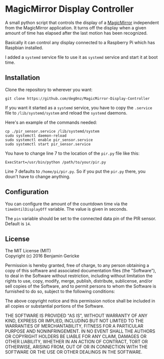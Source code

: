 # MagicMirror Display Controller

A small python script that controls the display of a [MagicMirror](https://github.com/MichMich/MagicMirror) independent from the MagicMirror application. It turns off the display when a given amount of time has elapsed after the last motion has been recognized.

Basically it can control any display connected to a Raspberry Pi which has Raspbian installed.

I added a `systemd` service file to use it as `systemd` service and start it at boot time.

## Installation

Clone the repository to wherever you want:

`git clone https://github.com/deg0nz/MagicMirror-Display-Controller`

If you want it started as a `systemd` service, you have to copy the `.service` file to `/lib/systemd/system` and reload the `systemd` daemons.

Here's an example of the commands needed:

```
cp ./pir_sensor.service /lib/systemd/system
sudo systemctl daemon-reload
sudo systemctl enable pir_sensor.service
sudo systemctl start pir_sensor.service
```

You have to change line 7 to the location of the `pir.py` file like this:

`ExecStart=/usr/bin/python /path/to/your/pir.py`

Line 7 defaults to `/home/pi/pir.py`. So if you put the `pir.py` there, you doun't have to change anything.


## Configuration

You can configure the amount of the countdown time via the `timeUntilDisplayOff` variable. The value is given in seconds. 

The `pin` variable should be set to the connected data pin of the PIR sensor. Default is `14`.

## License

The MIT License (MIT)   
Copyright (c) 2016 Benjamin Gericke

Permission is hereby granted, free of charge, to any person obtaining a copy of this software and associated documentation files (the "Software"), to deal in the Software without restriction, including without limitation the rights to use, copy, modify, merge, publish, distribute, sublicense, and/or sell copies of the Software, and to permit persons to whom the Software is furnished to do so, subject to the following conditions:

The above copyright notice and this permission notice shall be included in all copies or substantial portions of the Software.

THE SOFTWARE IS PROVIDED "AS IS", WITHOUT WARRANTY OF ANY KIND, EXPRESS OR IMPLIED, INCLUDING BUT NOT LIMITED TO THE WARRANTIES OF MERCHANTABILITY, FITNESS FOR A PARTICULAR PURPOSE AND NONINFRINGEMENT. IN NO EVENT SHALL THE AUTHORS OR COPYRIGHT HOLDERS BE LIABLE FOR ANY CLAIM, DAMAGES OR OTHER LIABILITY, WHETHER IN AN ACTION OF CONTRACT, TORT OR OTHERWISE, ARISING FROM, OUT OF OR IN CONNECTION WITH THE SOFTWARE OR THE USE OR OTHER DEALINGS IN THE SOFTWARE.
